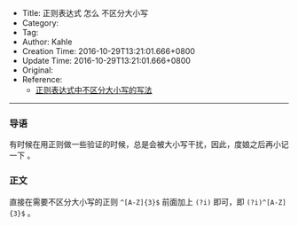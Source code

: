 - Title: 正则表达式 怎么 不区分大小写
- Category:
- Tag:
- Author: Kahle
- Creation Time: 2016-10-29T13:21:01.666+0800
- Update Time: 2016-10-29T13:21:01.666+0800
- Original:
- Reference:
    - [正则表达式中不区分大小写的写法](http://www.jb51.net/article/64297.htm)

---


### 导语

有时候在用正则做一些验证的时候，总是会被大小写干扰，因此，度娘之后再小记一下 。


### 正文

直接在需要不区分大小写的正则 `^[A-Z]{3}$` 前面加上 `(?i)` 即可，即 `(?i)^[A-Z]{3}$` 。


